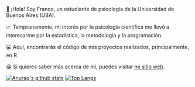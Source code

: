 👋 ¡Hola! Soy Franco, un estudiante de psicología de la Universidad de Buenos Aires (UBA).

📈 Tempranamente, mi interés por la psicología científica me llevó a interesarme por la estadística, la metodología y la programación. 

💻 Aquí, encontrarás el código de mis proyectos realizados, principalmente, en R.  

😀 Si quieres saber más acerca de mí, puedes visitar [mi sitio web](http://francosbenitez.netlify.app).  

[![Anurag's github stats](https://github-readme-stats.vercel.app/api?username=francosbenitez&show_icons=true&theme=dark&locale=es)](https://github.com/anuraghazra/github-readme-stats) [![Top Langs](https://github-readme-stats.vercel.app/api/top-langs/?username=francosbenitez&theme=dark)](https://github.com/anuraghazra/github-readme-stats)




